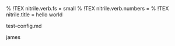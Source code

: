 % !TEX nitrile.verb.fs = small
% !TEX nitrile.verb.numbers = 
% !TEX nitrile.title = hello world  

test-config.md

james
